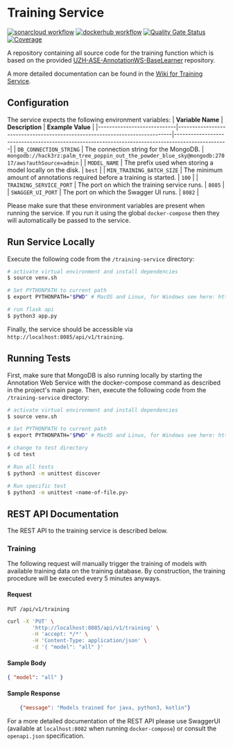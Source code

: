 # Training Service
[![sonarcloud workflow](https://github.com/Hack3rz-Official/annotation-web-service/actions/workflows/training-service-dockerhub.yml/badge.svg)](https://github.com/Hack3rz-Official/annotation-web-service/actions/workflows/training-service-sonarcloud.yml)
[![dockerhub workflow](https://github.com/Hack3rz-Official/annotation-web-service/actions/workflows/training-service-sonarcloud.yml/badge.svg)](https://github.com/Hack3rz-Official/annotation-web-service/actions/workflows/training-service-dockerhub.yml)
[![Quality Gate Status](https://sonarcloud.io/api/project_badges/measure?project=training-service&metric=alert_status)](https://sonarcloud.io/summary/new_code?id=training-service)
[![Coverage](https://sonarcloud.io/api/project_badges/measure?project=training-service&metric=coverage)](https://sonarcloud.io/summary/new_code?id=training-service)

A repository containing all source code for the training function which is based on the provided [UZH-ASE-AnnotationWS-BaseLearner](https://github.com/MEPalma/UZH-ASE-AnnotationWS-BaseLearner) repository.

A more detailed documentation can be found in the [Wiki for Training Service](https://github.com/Hack3rz-Official/annotation-web-service/wiki/Training-Service).

## Configuration
The service expects the following environment variables:
| **Variable Name**          | **Description**                                                            | **Example Value**                                                                               |
|----------------------------|----------------------------------------------------------------------------|-------------------------------------------------------------------------------------------------|
| `DB_CONNECTION_STRING`     | The connection string for the MongoDB.                                     | `mongodb://hack3rz:palm_tree_poppin_out_the_powder_blue_sky@mongodb:27017/aws?authSource=admin` |
| `MODEL_NAME`               | The prefix used when storing a model locally on the disk.                  | `best`                                                                                          |
| `MIN_TRAINING_BATCH_SIZE`  | The minimum amount of annotations required before a training is started.   | `100`                                                                                           |
| `TRAINING_SERVICE_PORT`    | The port on which the training service runs.                               | `8085`                                                                                          |
| `SWAGGER_UI_PORT`          | The port on which the Swagger UI runs.                                     | `8082`                                                                                          |


Please make sure that these environment variables are present when running the service. If you run it using the global `docker-compose` then they will automatically be passed to the service.

## Run Service Locally
Execute the following code from the `/training-service` directory:

```bash
# activate virtual environment and install dependencies
$ source venv.sh

# Set PYTHONPATH to current path
$ export PYTHONPATH="$PWD" # MacOS and Linux, for Windows see here: https://bic-berkeley.github.io/psych-214-fall-2016/using_pythonpath.html

# run flask api
$ python3 app.py
```

Finally, the service should be accessible via ```http://localhost:8085/api/v1/training```.

## Running Tests
First, make sure that MongoDB is also running locally by starting the Annotation Web Service with the docker-compose command as described in the project's main page. Then, execute the following code from the `/training-service` directory:

```bash
# activate virtual environment and install dependencies
$ source venv.sh

# Set PYTHONPATH to current path
$ export PYTHONPATH="$PWD" # MacOS and Linux, for Windows see here: https://bic-berkeley.github.io/psych-214-fall-2016/using_pythonpath.html

# change to test directory
$ cd test

# Run all tests
$ python3 -m unittest discover

# Run specific test
$ python3 -m unittest <name-of-file.py>
```

## REST API Documentation

The REST API to the training service is described below.

### Training

The following request will manually trigger the training of models with available training data on the training database. By construction, the training procedure will be executed every 5 minutes anyways.

#### Request

`PUT /api/v1/training`

```bash
curl -X 'PUT' \
        'http://localhost:8085/api/v1/training' \
        -H 'accept: */*' \
        -H 'Content-Type: application/json' \
        -d '{ "model": "all" }'
```    

#### Sample Body
```json
{ "model": "all" }
```

#### Sample Response
```json
    {"message": "Models trained for java, python3, kotlin"}
```

For a more detailed documentation of the REST API please use SwaggerUI (available at `localhost:8082` when running `docker-compose`) or consult the `openapi.json` specification.